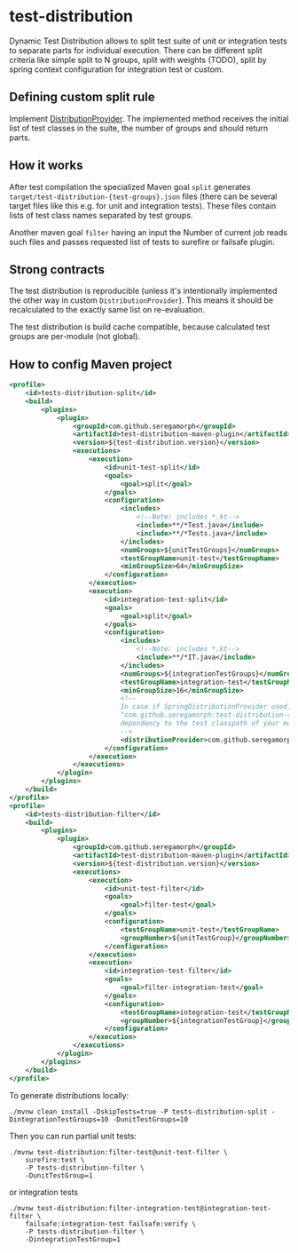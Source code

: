 # test-distribution
Dynamic Test Distribution allows to split test suite of unit or integration tests to separate parts for individual
execution. There can be different split criteria like simple split to N groups, split with weights (TODO),
split by spring context configuration for integration test or custom.

## Defining custom split rule
Implement [DistributionProvider](test-distribution-provider/src/main/java/com/github/seregamorph/testdistribution/DistributionProvider.java).
The implemented method receives the initial list of test classes in the suite, the number of groups and should return parts.

## How it works
After test compilation the specialized Maven goal `split` generates `target/test-distribution-{test-groups}.json` files (there can be
several target files like this e.g. for unit and integration tests). These files contain lists of test class names separated
by test groups.

Another maven goal `filter` having an input the Number of current job reads such files and passes requested list of tests to surefire
or failsafe plugin.

## Strong contracts
The test distribution is reproducible (unless it's intentionally implemented the other way in custom `DistributionProvider`).
This means it should be recalculated to the exactly same list on re-evaluation.

The test distribution is build cache compatible, because calculated test groups are per-module (not global).

## How to config Maven project
```xml
<profile>
    <id>tests-distribution-split</id>
    <build>
        <plugins>
            <plugin>
                <groupId>com.github.seregamorph</groupId>
                <artifactId>test-distribution-maven-plugin</artifactId>
                <version>${test-distribution.version}</version>
                <executions>
                    <execution>
                        <id>unit-test-split</id>
                        <goals>
                            <goal>split</goal>
                        </goals>
                        <configuration>
                            <includes>
                                <!--Note: includes *.kt-->
                                <include>**/*Test.java</include>
                                <include>**/*Tests.java</include>
                            </includes>
                            <numGroups>${unitTestGroups}</numGroups>
                            <testGroupName>unit-test</testGroupName>
                            <minGroupSize>64</minGroupSize>
                        </configuration>
                    </execution>
                    <execution>
                        <id>integration-test-split</id>
                        <goals>
                            <goal>split</goal>
                        </goals>
                        <configuration>
                            <includes>
                                <!--Note: includes *.kt-->
                                <include>**/*IT.java</include>
                            </includes>
                            <numGroups>${integrationTestGroups}</numGroups>
                            <testGroupName>integration-test</testGroupName>
                            <minGroupSize>16</minGroupSize>
                            <!--
                            In case if SpringDistributionProvider used, don't forget to add
                            "com.github.seregamorph:test-distribution-spring-provider:${test-distribution.version}"
                            dependency to the test classpath of your module
                            -->
                            <distributionProvider>com.github.seregamorph.testdistribution.spring.SpringDistributionProvider</distributionProvider>
                        </configuration>
                    </execution>
                </executions>
            </plugin>
        </plugins>
    </build>
</profile>
<profile>
    <id>tests-distribution-filter</id>
    <build>
        <plugins>
            <plugin>
                <groupId>com.github.seregamorph</groupId>
                <artifactId>test-distribution-maven-plugin</artifactId>
                <version>${test-distribution.version}</version>
                <executions>
                    <execution>
                        <id>unit-test-filter</id>
                        <goals>
                            <goal>filter-test</goal>
                        </goals>
                        <configuration>
                            <testGroupName>unit-test</testGroupName>
                            <groupNumber>${unitTestGroup}</groupNumber>
                        </configuration>
                    </execution>
                    <execution>
                        <id>integration-test-filter</id>
                        <goals>
                            <goal>filter-integration-test</goal>
                        </goals>
                        <configuration>
                            <testGroupName>integration-test</testGroupName>
                            <groupNumber>${integrationTestGroup}</groupNumber>
                        </configuration>
                    </execution>
                </executions>
            </plugin>
        </plugins>
    </build>
</profile>
```

To generate distributions locally:
```shell
./mvnw clean install -DskipTests=true -P tests-distribution-split -DintegrationTestGroups=10 -DunitTestGroups=10
```
Then you can run partial unit tests:
```shell
./mvnw test-distribution:filter-test@unit-test-filter \
    surefire:test \
    -P tests-distribution-filter \
    -DunitTestGroup=1
```
or integration tests
```shell
./mvnw test-distribution:filter-integration-test@integration-test-filter \
    failsafe:integration-test failsafe:verify \
    -P tests-distribution-filter \
    -DintegrationTestGroup=1
```
